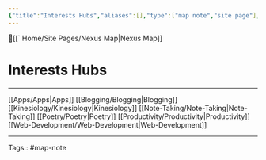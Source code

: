 ```yaml
---
{"title":"Interests Hubs","aliases":[],"type":["map note","site page"],"dg-publish":true,"publish":true,"tags":[],"permalink":"/home/site-pages/interests-hubs/","dgPassFrontmatter":true,"created":"2023-09-08T14:03:56.179-07:00","updated":"2023-09-10T23:19:35.241-07:00"}
---
```



🔺[[` Home/Site Pages/Nexus Map\|Nexus Map]]
# Interests Hubs
---

[[Apps/Apps\|Apps]]
[[Blogging/Blogging\|Blogging]]
[[Kinesiology/Kinesiology\|Kinesiology]]
[[Note-Taking/Note-Taking\|Note-Taking]]
[[Poetry/Poetry\|Poetry]]
[[Productivity/Productivity\|Productivity]]
[[Web-Development/Web-Development\|Web-Development]]



---
Tags:: #map-note 






